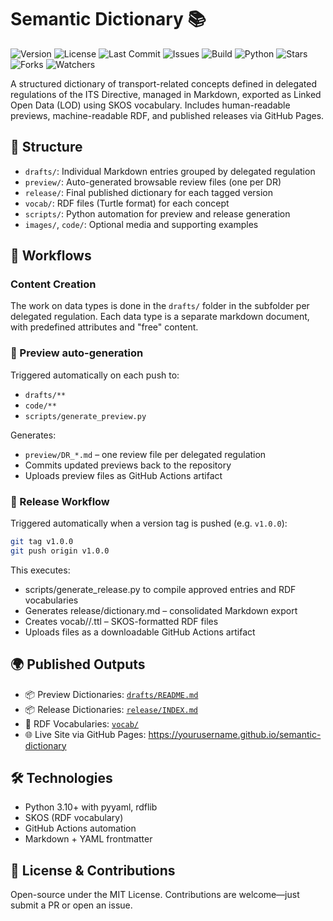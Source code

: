 # Semantic Dictionary 📚

![Version](https://img.shields.io/github/v/tag/burespe1/semantic-dictionary?label=version&style=flat-square)
![License](https://img.shields.io/github/license/burespe1/semantic-dictionary?style=flat-square)
![Last Commit](https://img.shields.io/github/last-commit/burespe1/semantic-dictionary?style=flat-square)
![Issues](https://img.shields.io/github/issues/burespe1/semantic-dictionary?style=flat-square)
![Build](https://github.com/burespe1/semantic-dictionary/actions/workflows/build.yml/badge.svg)
![Python](https://img.shields.io/badge/python-3.11-blue?style=flat-square)
![Stars](https://img.shields.io/github/stars/burespe1/semantic-dictionary?style=social)
![Forks](https://img.shields.io/github/forks/burespe1/semantic-dictionary?style=social)
![Watchers](https://img.shields.io/github/watchers/burespe1/semantic-dictionary?style=social)

A structured dictionary of transport-related concepts defined in delegated regulations of the ITS Directive, managed in Markdown, exported as Linked Open Data (LOD) using SKOS vocabulary. Includes human-readable previews, machine-readable RDF, and published releases via GitHub Pages.

## 📁 Structure

- `drafts/`: Individual Markdown entries grouped by delegated regulation
- `preview/`: Auto-generated browsable review files (one per DR)
- `release/`: Final published dictionary for each tagged version
- `vocab/`: RDF files (Turtle format) for each concept
- `scripts/`: Python automation for preview and release generation
- `images/`, `code/`: Optional media and supporting examples

## 🚀 Workflows

### Content Creation

The work on data types is done in the `drafts/` folder in the subfolder per delegated regulation. Each data type is a separate markdown document, with predefined attributes and "free" content. 

### 🔄 Preview auto-generation

Triggered automatically on each push to:

- `drafts/**`
- `code/**`
- `scripts/generate_preview.py`

Generates:

- `preview/DR_*.md` – one review file per delegated regulation
- Commits updated previews back to the repository
- Uploads preview files as GitHub Actions artifact

### 🏁 Release Workflow

Triggered automatically when a version tag is pushed (e.g. `v1.0.0`):

```bash
git tag v1.0.0
git push origin v1.0.0
```

This executes:

- scripts/generate_release.py to compile approved entries and RDF vocabularies
- Generates release/dictionary.md – consolidated Markdown export
- Creates vocab/<DR>/<item>.ttl – SKOS-formatted RDF files
- Uploads files as a downloadable GitHub Actions artifact

## 🌍 Published Outputs

- 📦 Preview Dictionaries:  [`drafts/README.md`](drafts/README.md)
- 📦 Release Dictionaries:  [`release/INDEX.md`](release/INDEX.md)
- 🐢 RDF Vocabularies: [`vocab/`](vocab/)
- 🌐 Live Site via GitHub Pages: https://yourusername.github.io/semantic-dictionary

## 🛠 Technologies

- Python 3.10+ with pyyaml, rdflib
- SKOS (RDF vocabulary)
- GitHub Actions automation
- Markdown + YAML frontmatter

## 💬 License & Contributions

Open-source under the MIT License. Contributions are welcome—just submit a PR or open an issue.

